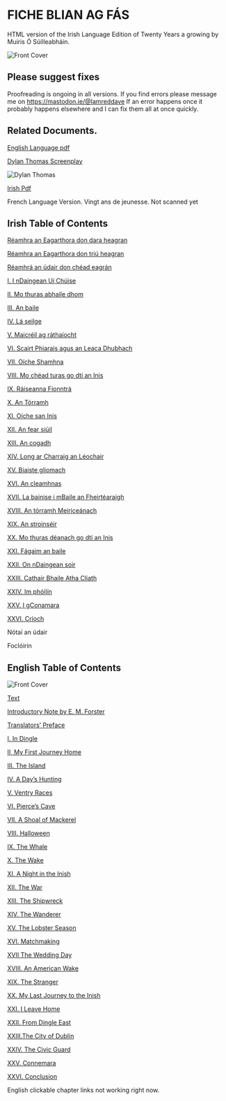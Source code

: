 # FICHE BLIAN AG FÁS 

HTML version of the Irish Language Edition of Twenty Years a growing by Muiris Ó Súilleabháin.


![Front Cover](front.png)

## Please suggest fixes

Proofreading is ongoing in all versions. If you find errors please message me on https://mastodon.ie/@Iamreddave 
If an error happens once it probably happens elsewhere and I can fix them all at once quickly.

## Related Documents.

[English Language pdf ](https://github.com/cavedave/FicheBlian/blob/main/Twenty%20Years%20a%20Growing%20--%20Maurice%20O'Sullivan.pdf)

[Dylan Thomas Screenplay](https://github.com/cavedave/FicheBlian/blob/main/twenty%20years%20a%20growing%20--%20dylan%20thomas.pdf)

![Dylan Thomas](Dylan.jpeg)

[Irish Pdf](https://github.com/cavedave/FicheBlian/blob/main/fiche%20blian%20ag%20fas%20--%20muiris%20o%20suilleabhain.pdf)


French Language Version. Vingt ans de jeunesse.  Not scanned  yet

## Irish Table of Contents


[Réamhra an Eagarthora don dara heagran](/fiche2.html#Eagarthora)

[Réamhra an Eagarthora don triú heagran](/fiche2.html#Reamhra)

[Réamhrá an údair don chéad eagrán](/fiche2.html#eagran)

[I. I nDaingean Uí Chúise](/fiche2.html#nDaingean)

[II. Mo thuras abhaile dhom](/fiche2.html#abhaile)

[III. An baile](/fiche2.html#baile)

[IV. Lá seilge](/fiche2.html#seilge)

[V. Maicréil ag ráthaíocht](/fiche2.html#Maic)

[VI. Scairt Phiarais agus an Leaca Dhubhach](/fiche2.html#Scairt)

[VII. Oíche Shamhna](/fiche2.html#Shamhna)

[VIII. Mo chéad turas go dtí an Inis](/fiche2.html#Inis)

[IX. Ráiseanna Fionntrá](/fiche2.html#Fionn)

[X. An Tórramh](/fiche2.html#Torramh)

[XI. Oíche san Inis](/fiche2.html#sanInis)

[XII. An fear siúil](/fiche2.html#Anfear)

[XIII. An cogadh](/fiche2.html#cogadh)

[XIV. Long ar Charraig an Léochair](/fiche2.html#Charraig)

[XV. Biaiste gliomach](/fiche2.html#gliomach)

[XVI. An cleamhnas](/fiche2.html#cleamhnas)

[XVII. La bainise i mBaile an Fheirtéaraigh](/fiche2.html#bainise)

[XVIII. An tórramh Meiriceánach](/fiche2.html#Meirice)

[XIX. An stroinséir](/fiche2.html#stroin)

[XX. Mo thuras déanach go dti an Inis](/fiche2.html#thuras)

[XXI. Fágaim an baile](/fiche2.html#fagaim)

[XXII. On nDaingean soir](/fiche2.html#soir)

[XXIII. Cathair Bhaile Atha Cliath](/fiche2.html#atha)

[XXIV. Im phóilín](/fiche2.html#phoil)

[XXV. I gConamara](/fiche2.html#gConamara)

[XXVI. Críoch](/fiche2.html#crioch)

Nótaí an údair

Foclóirin


## English Table of Contents

![Front Cover](frontEng.png)

[Text](/twenty4.html)

[Introductory Note by E. M. Forster](/FicheBlian/twenty4.html#h.56yl1huyx3ps)

[Translators’ Preface](/twenty4.html#h.56yl1huyx3ps)

[I. In Dingle](/FicheBlian/twenty4.html)

[II, My First Journey Home]()

[III. The Island]() 

[IV. A Day’s Hunting]()

[V. Ventry Races]() 

[VI. Pierce’s Cave]()

[VII. A Shoal of Mackerel]() 

[VIII. Halloween](/fiche4.html) 

[IX. The Whale](/fiche4.html) 

[X. The Wake](/fiche4.html) 

[XI. A Night in the Inish](/fiche4.html) 

[XII. The War](/fiche4.html) 

[XIII. The Shipwreck](/fiche4.html)

[XIV. The Wanderer](/fiche4.html) 

[XV. The Lobster Season](/fiche4.html)

[XVI. Matchmaking](/fiche4.html) 

[XVII The Wedding Day](/fiche4.html) 

[XVIII. An American Wake](/fiche4.html) 

[XIX. The Stranger](/fiche4.html) 

[XX. My Last Journey to the Inish](/fiche4.html)

[XXI. I Leave Home](/fiche4.html) 

[XXII. From Dingle East](/fiche4.html)

[XXIII.The City of Dublin](/fiche4.html) 

[XXIV. The Civic Guard](/fiche4.html) 

[XXV. Connemara](/fiche4.html)

[XXVI. Conclusion](/fiche4.html)

English clickable chapter links not working right now. 



